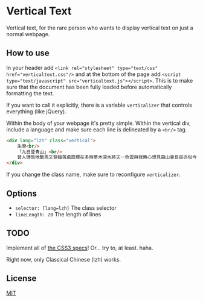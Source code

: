 # Vertical Text

Vertical text, for the rare person who wants to display vertical text on just a normal webpage.

## How to use

In your header add ```<link rel="stylesheet" type="text/css" href="verticaltext.css"/>``` and at the bottom of the page add ```<script type="text/javascript" src="verticaltext.js"></script>```.  This is to make sure that the document has been fully loaded before automatically formatting the text. 

If you want to call it explicitly, there is a variable ```verticalizer``` that controls everything (like jQuery). 

Within the body of your webpage it's pretty simple. Within the vertical div, include a language and make sure each line is delineated by a ```<br/>``` tag.

```html
<div lang="lzh" class="vertical">
	朱灣<br/>
	「九日登青山」<br/>
	昔人惆悵地繫馬又登臨蒨處霞煙在多時草木深水將天一色雲與我無心想見龍山會良辰亦似今
</div>
```

If you change the class name, make sure to reconfigure ```verticalizer```. 

## Options

* ```selector: [lang=lzh]``` The class selector
* ```lineLength: 20``` The length of lines

## TODO

Implement all of [the CSS3 specs](http://dev.w3.org/csswg/css3-writing-modes/)! Or... try to, at least. haha. 

Right now, only Classical Chinese (lzh) works. 

## License

[MIT](http://parryc.mit-license.org/)
